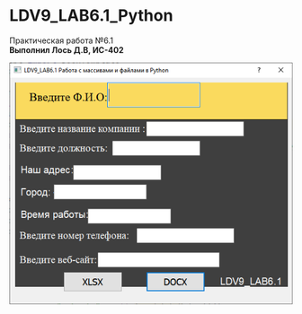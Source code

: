 # LDV9_LAB6.1_Python
Практическая работа №6.1 <br />
**Выполнил Лось Д.В, ИС-402**

![Screenshot](screenshot.png)
